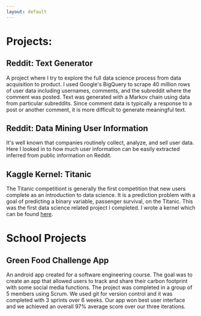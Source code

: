 ```yaml
---
layout: default
---
```


# **Projects:**


## Reddit: Text Generator

A project where I try to explore the full data science process from data acquisition to product. I used Google's BigQuery to scrape 40 million rows of user data including usernames, comments, and the subreddit where the comment was posted. Text was generated with a Markov chain using data from particular subreddits. Since comment data is typically a response to a post or another comment, it is more difficult to generate meaningful text.

## Reddit: Data Mining User Information

It's well known that companies routinely collect, analyze, and sell user data. Here I looked in to how much user information can be easily extracted inferred from public information on Reddit.

## Kaggle Kernel: Titanic

The Titanic competitiont is generally the first competition that new users complete as an introduction to data science. It is a prediction problem with a goal of predicting a binary variable, passenger survival, on the Titanic. This was the first data science related project I completed. I wrote a kernel which can be found [here](https://www.kaggle.com/mtourond/splitting-pclass-and-tuning-models). 

School Projects
======
## Green Food Challenge App

An android app created for a software engineering course. The goal was to create an app that allowed users to track and share their carbon footprint with some social media functions. The project was completed in a group of 5 members using Scrum. We used git for version control and it was completed with 3 sprints over 6 weeks. Our app won best user interface and we achieved an overall 97% average score over our three iterations.
